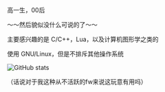 高一生，00后

～～然后貌似没什么可说的了～～

主要感兴趣的是 C/C++，Lua，以及计算机图形学之类的

使用 GNU/Linux，但是不排斥其他操作系统

![GitHub stats](https://github-readme-stats.vercel.app/api?username=meowk64)

（话说对于我这种从不活跃的fw来说这玩意有用吗）
